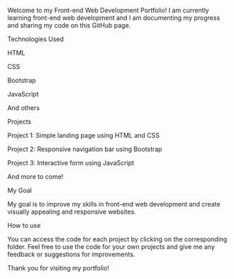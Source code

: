 Welcome to my Front-end Web Development Portfolio!
I am currently learning front-end web development and I am documenting my progress and sharing my code on this GitHub page.

Technologies Used

HTML

CSS

Bootstrap

JavaScript

And others

Projects

Project 1: Simple landing page using HTML and CSS

Project 2: Responsive navigation bar using Bootstrap

Project 3: Interactive form using JavaScript

And more to come!

My Goal

My goal is to improve my skills in front-end web development and create visually appealing and responsive websites.


How to use

You can access the code for each project by clicking on the corresponding folder. Feel free to use the code for your own projects and give me any feedback or suggestions for improvements.


Thank you for visiting my portfolio!

